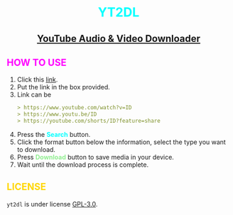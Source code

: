 <h1><center style="color: aqua;">YT2DL<br></center></h1>
<h2><center><u>YouTube Audio & Video Downloader</u></center></h2>

<h2 style="color: magenta;">HOW TO USE</h2>

1. Click this [link](https://yt2dl.nur-arifin.my.id/).
2. Put the link in the box provided.
3. Link can be
   ```yaml
   > https://www.youtube.com/watch?v=ID
   > https://www.youtu.be/ID
   > https://youtube.com/shorts/ID?feature=share
   ```
4. Press the <strong style="color: aqua;">Search</strong> button.
5. Click the format button below the information,
   select the type you want to download.
6. Press <strong style="color: lightgreen;">Download</strong> button to save media in your device.
7. Wait until the download process is complete.

<h2 style="color: gold;">LICENSE</h2>

`yt2dl` is under license [GPL-3.0](https://github.com/ipincamp/yt2mp3/blob/c535b854472abdb1b0aa1575edc1afcf96071531/LICENSE).
